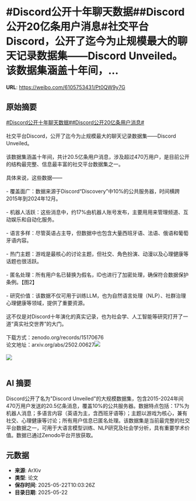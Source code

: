 # #Discord公开十年聊天数据##Discord公开20亿条用户消息#社交平台Discord，公开了迄今为止规模最大的聊天记录数据集——Discord Unveiled。该数据集涵盖十年间，...

**URL**: https://weibo.com/6105753431/Pt0QW9y7G

## 原始摘要

<a href="https://m.weibo.cn/search?containerid=231522type%3D1%26t%3D10%26q%3D%23Discord%E5%85%AC%E5%BC%80%E5%8D%81%E5%B9%B4%E8%81%8A%E5%A4%A9%E6%95%B0%E6%8D%AE%23&amp;extparam=%23Discord%E5%85%AC%E5%BC%80%E5%8D%81%E5%B9%B4%E8%81%8A%E5%A4%A9%E6%95%B0%E6%8D%AE%23" data-hide=""><span class="surl-text">#Discord公开十年聊天数据#</span></a><a href="https://m.weibo.cn/search?containerid=231522type%3D1%26t%3D10%26q%3D%23Discord%E5%85%AC%E5%BC%8020%E4%BA%BF%E6%9D%A1%E7%94%A8%E6%88%B7%E6%B6%88%E6%81%AF%23&amp;extparam=%23Discord%E5%85%AC%E5%BC%8020%E4%BA%BF%E6%9D%A1%E7%94%A8%E6%88%B7%E6%B6%88%E6%81%AF%23" data-hide=""><span class="surl-text">#Discord公开20亿条用户消息#</span></a><br><br>社交平台Discord，公开了迄今为止规模最大的聊天记录数据集——Discord Unveiled。<br><br>该数据集涵盖十年间，共计20.5亿条用户消息，涉及超过470万用户，是目前公开的结构最完整、信息最丰富的社交平台数据集之一。<br><br>具体来说，这些数据——<br><br>- 覆盖面广：数据来源于Discord“Discovery”中10%的公共服务器，时间横跨2015年到2024年12月。<br>    <br>- 机器人活跃：这些消息中，约17%由机器人账号发布，主要用用来管理频道、互动娱乐和自动化服务。<br>    <br>- 语言多样：尽管英语占主导，但数据中也包含大量西班牙语、法语、俄语和葡萄牙语内容。<br>    <br>- 热门主题：游戏是最核心的讨论主题，但社交、角色扮演、动漫以及心理健康等话题也很活跃。<br>    <br>- 匿名处理：所有用户名已替换为假名，ID也进行了加密处理，确保符合数据保护条例。【图2】<br>    <br>- 研究价值：该数据不仅可用于训练LLM，也为自然语言处理（NLP）、社群治理心理健康等领域，提供了重要资源。<br><br>这不仅是对Discord十年演化的真实记录，也为社会学、人工智能等研究打开了一道“真实社交世界”的大门。<br><br>下载方式：zenodo.org/records/15170676<br>论文地址：arxiv.org/abs/2502.00627<img style="" src="https://tvax4.sinaimg.cn/large/006Fd7o3ly1i1odjtzu6nj31qi0uo144.jpg" referrerpolicy="no-referrer"><br><br><img style="" src="https://tvax4.sinaimg.cn/large/006Fd7o3gy1i1odjvheynj311e0iyamk.jpg" referrerpolicy="no-referrer"><br><br>

## AI 摘要

Discord公开了名为"Discord Unveiled"的大规模数据集，包含2015-2024年间470万用户发送的20.5亿条消息，覆盖10%的公共服务器。数据特点包括：17%为机器人消息；多语言内容（英语为主，含西班牙语等）；主题以游戏为核心，兼有社交、心理健康等讨论；所有用户信息已匿名处理。该数据集是当前最完整的社交平台数据之一，可用于大语言模型训练、NLP研究及社会学分析，具有重要学术价值。数据已通过Zenodo平台开放获取。

## 元数据

- **来源**: ArXiv
- **类型**: 论文
- **保存时间**: 2025-05-22T10:03:26Z
- **目录日期**: 2025-05-22
